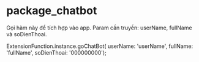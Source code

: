 # package_chatbot
Gọi hàm này để tích hợp vào app.
Param cần truyền: userName, fullName và soDienThoai.

 ExtensionFunction.instance.goChatBot(
     userName: 'userName',
     fullName: 'fullName',
     soDienThoai: '000000000');

